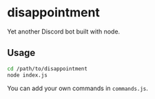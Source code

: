 # disappointment
Yet another Discord bot built with node.

## Usage
```bash
cd /path/to/disappointment
node index.js
```

You can add your own commands in `commands.js`.
